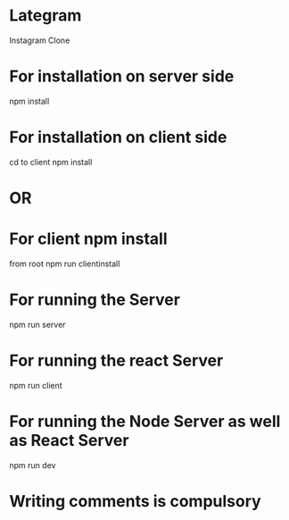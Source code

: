 # Lategram
 Instagram Clone 

 # For installation on server side
npm install

# For installation on client side
cd to client 
npm install

# OR

 # For client npm install
from root
npm run clientinstall

 # For running the Server
npm run server

 # For running the react Server
npm run client

 # For running the Node Server as well as React Server
npm run dev

# Writing comments is compulsory
